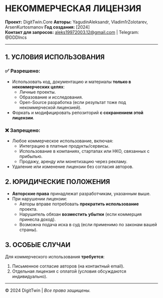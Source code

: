 ﻿# НЕКОММЕРЧЕСКАЯ ЛИЦЕНЗИЯ  
**Проект:** DigitTwin.Core
**Авторы:** YagudinAleksandr, Vladim1rZolotarev, ArsenKurtosmanov 
**Год создания:** [2024]  
**Контакт для запросов:** aleks19972003.12@gmail.com | Telegram: @DDDIncs  

---

## 1. УСЛОВИЯ ИСПОЛЬЗОВАНИЯ  
### ✅ Разрешено:  
- Использовать код, документацию и материалы **только в некоммерческих целях**:  
  - Личные проекты.  
  - Образование и исследования.  
  - Open-Source разработка (если результат тоже под некоммерческой лицензией).  
- Форкать и модифицировать репозиторий **с сохранением этой лицензии**.  

### ❌ Запрещено:  
- Любое коммерческое использование, включая:  
  - Интеграцию в платные продукты/сервисы.  
  - Использование в компаниях, стартапах или НКО, связанных с прибылью.  
  - Продажу, аренду или монетизацию через рекламу.  
- Удаление или изменение лицензии без согласия авторов.  

## 2. ЮРИДИЧЕСКИЕ ПОЛОЖЕНИЯ  
- **Авторские права** принадлежат разработчикам, указанным выше.  
- При нарушении лицензии:  
  - Авторы вправе потребовать **прекратить использование** проекта.  
  - Нарушитель обязан **возместить убытки** (если коммерция принесла доход).  
  - Возможна подача иска в суд (если применимо по законам вашей страны).  

## 3. ОСОБЫЕ СЛУЧАИ  
Для коммерческого использования **требуется**:  
1. Письменное согласие авторов (на контактный email).  
2. Отдельная лицензия с оплатой (условия обсуждаются индивидуально).  

---

© 2024 DigitTwin | *Все права защищены.*  